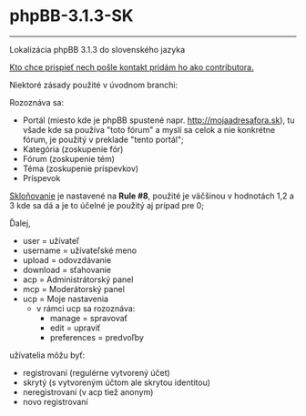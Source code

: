 # phpBB-3.1.3-SK
----------------
Lokalizácia phpBB 3.1.3 do slovenského jazyka



<u>Kto chce prispieť nech pošle kontakt pridám ho ako contributora.</u>

Niektoré zásady použité v úvodnom branchi:

Rozoznáva sa:
- Portál (miesto kde je phpBB spustené napr. http://mojaadresafora.sk), tu všade kde sa používa "toto fórum" a myslí sa celok a nie konkrétne fórum, je použitý v preklade "tento portál"; 
- Kategória (zoskupenie fór)
- Fórum (zoskupenie tém)
- Téma (zoskupenie príspevkov)
- Príspevok

<a href=https://wiki.phpbb.com/Plural_Rules#Short_Example>Skloňovanie</a> je nastavené na <b>Rule #8</b>, použité je väčšinou v hodnotách 1,2 a 3 kde sa dá a je to účelné je použitý aj prípad pre 0;

Ďalej,
- user = užívateľ
- username = užívateľské meno
- upload = odovzdávanie
- download = sťahovanie
- acp = Administrátorský panel
- mcp = Moderátorský panel
- ucp = Moje nastavenia
  - v rámci ucp sa rozoznáva:
    - manage = spravovať
    - edit = upraviť
    - preferences = predvoľby
    
užívatelia môžu byť:
- registrovaní (regulérne vytvorený účet)
- skrytý (s vytvoreným účtom ale skrytou identitou)
- neregistrovaní (v acp tiež anonym)
- novo registrovaní
  

